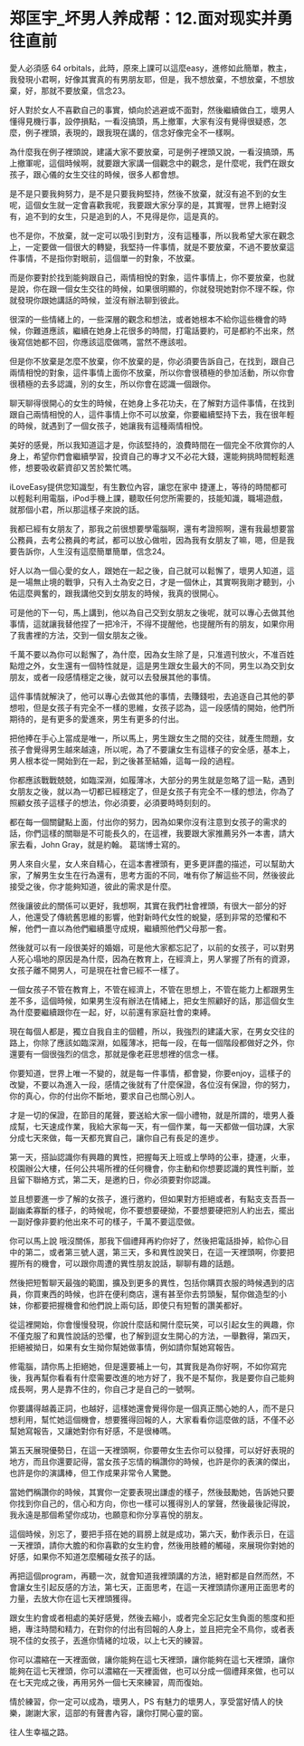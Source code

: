 # 郑匡宇_坏男人养成帮：12.面对现实并勇往直前

愛人必須感 64 orbitals，此時，原來上課可以這麼easy，進修如此簡單，教主，我發現小君啊，好像其實真的有男朋友耶，但是，我不想放棄，不想放棄，不想放棄，好，那就不要放棄，信念23。

好人對於女人不喜歡自己的事實，傾向於逃避或不面對，然後繼續做白工，壞男人懂得見機行事，設停損點，一看沒搞頭，馬上撤軍，大家有沒有覺得很疑惑，怎麼，例子裡頭，表現的，跟我現在講的，信念好像完全不一樣啊。

為什麼我在例子裡頭說，建議大家不要放棄，可是例子裡頭又說，一看沒搞頭，馬上撤軍呢，這個時候啊，就要跟大家講一個觀念中的觀念，是什麼呢，我們在跟女孩子，跟心儀的女生交往的時候，很多人都會想。

是不是只要我夠努力，是不是只要我夠堅持，然後不放棄，就沒有追不到的女生呢，這個女生就一定會喜歡我呢，我要跟大家分享的是，其實喔，世界上絕對沒有，追不到的女生，只是追到的人，不見得是你，這是真的。

也不是你，不放棄，就一定可以吸引到對方，沒有這種事，所以我希望大家在觀念上，一定要做一個很大的轉變，我堅持一件事情，就是不要放棄，不過不要放棄這件事情，不是指你對眼前，這個單一的對象，不放棄。

而是你要對於找到能夠跟自己，兩情相悅的對象，這件事情上，你不要放棄，也就是說，你在跟一個女生交往的時候，如果很明顯的，你就發現她對你不理不睬，你就發現你跟她講話的時候，並沒有辦法聊到彼此。

很深的一些情緒上的，一些深層的觀念和想法，或者她根本不給你這些機會的時候，你難道應該，繼續在她身上花很多的時間，打電話要約，可是都約不出來，然後寫信她都不回，你應該這麼做嗎，當然不應該啦。

但是你不放棄是怎麼不放棄，你不放棄的是，你必須要告訴自己，在找到，跟自己兩情相悅的對象，這件事情上面你不放棄，所以你會很積極的參加活動，所以你會很積極的去多認識，別的女生，所以你會在認識一個跟你。

聊天聊得很開心的女生的時候，在她身上多花功夫，在了解對方這件事情，在找到跟自己兩情相悅的人，這件事情上你不可以放棄，你要繼續堅持下去，我在很年輕的時候，就遇到了一個女孩子，她讓我有這種兩情相悅。

美好的感覺，所以我知道這才是，你該堅持的，浪費時間在一個完全不欣賞你的人身上，希望你們會繼續學習，投資自己的專才又不必花大錢，還能夠挑時間輕鬆進修，想要吸收薪資卻又苦於繁忙嗎。

iLoveEasy提供您知識型，有生數位內容，讓您在家中 捷運上，等待的時間都可以輕鬆利用電腦，iPod手機上課，聽取任何您所需要的，技能知識，職場遊戲，就那個小君，所以那這樣子來說的話。

我都已經有女朋友了，那我之前很想要學電腦啊，還有考證照啊，還有我最想要當公務員，去考公務員的考試，都可以放心做啦，因為我有女朋友了嘛，嗯，但是我要告訴你，人生沒有這麼簡單簡單，信念24。

好人以為一個心愛的女人，跟她在一起之後，自己就可以鬆懈了，壞男人知道，這是一場無止境的戰爭，只有入土為安之日，才是一個休止，其實啊我剛才聽到，小佑這麼興奮的，跟我講他交到女朋友的時候，我真的很開心。

可是他的下一句，馬上講到，他以為自己交到女朋友之後呢，就可以專心去做其他事情，這就讓我替他捏了一把冷汗，不得不提醒他，也提醒所有的朋友，如果你用了我書裡的方法，交到一個女朋友之後。

千萬不要以為你可以鬆懈了，為什麼，因為女生除了是，只准週刊放火，不准百姓點燈之外，女生還有一個特性就是，這是男生跟女生最大的不同，男生以為交到女朋友，或者一段感情穩定之後，就可以去發展其他的事情。

這件事情就解決了，他可以專心去做其他的事情，去賺錢啦，去追逐自己其他的夢想啦，但是女孩子有完全不一樣的思維，女孩子認為，這一段感情的開始，他們所期待的，是有更多的愛進來，男生有更多的付出。

把他捧在手心上當成是唯一，所以馬上，男生跟女生之間的交往，就產生問題，女孩子會覺得男生越來越遠，所以呢，為了不要讓女生有這樣子的安全感，基本上，男人根本從一開始到在一起，到之後甚至結婚，這每一段的過程。

你都應該戰戰兢兢，如臨深淵，如履薄冰，大部分的男生就是忽略了這一點，遇到女朋友之後，就以為一切都已經穩定了，但是女孩子有完全不一樣的想法，你為了照顧女孩子這樣子的想法，你必須要，必須要時時刻刻的。

都在每一個關鍵點上面，付出你的努力，因為如果你沒有注意到女孩子的需求的話，你們這樣的關聯是不可能長久的，在這裡，我要跟大家推薦另外一本書，請大家去看，John Gray，就是約翰。 葛瑞博士寫的。

男人來自火星，女人來自精心，在這本書裡頭有，更多更詳盡的描述，可以幫助大家，了解男生女生在行為還有，思考方面的不同，唯有你了解這些不同，然後彼此接受之後，你才能夠知道，彼此的需求是什麼。

然後讓彼此的關係可以更好，我想啊，其實在我們社會裡頭，有很大一部分的好人，他還受了傳統舊思維的影響，他對新時代女性的蛻變，感到非常的恐懼和不解，他們一直以為他們繼續墨守成規，繼續照他們父母那一套。

然後就可以有一段很美好的婚姻，可是他大家都忘記了，以前的女孩子，可以對男人死心塌地的原因是為什麼，因為在教育上，在經濟上，男人掌握了所有的資源，女孩子離不開男人，可是現在社會已經不一樣了。

一個女孩子不管在教育上，不管在經濟上，不管在思想上，不管在能力上都跟男生差不多，這個時候，如果男生沒有辦法在情緒上，把女生照顧好的話，那這個女生為什麼要繼續跟你在一起，好，以前還有家庭社會的束縛。

現在每個人都是，獨立自我自主的個體，所以，我強烈的建議大家，在男女交往的路上，你除了應該如臨深淵，如履薄冰，把每一段，在每一個階段都做好之外，你還要有一個很強烈的信念，那就是像老莊思想裡的信念一樣。

你要知道，世界上唯一不變的，就是每一件事情，都會變，你要enjoy，這樣子的改變，不要以為進入一段，感情之後就有了什麼保證，各位沒有保證，你的努力，你的真心，你的付出你不斷地，要求自己也關心別人。

才是一切的保證，在節目的尾聲，要送給大家一個小禮物，就是所謂的，壞男人養成幫，七天速成作業，我給大家每一天，有一個作業，每一天都做一個功課，大家分成七天來做，每一天都充實自己，讓你自己有長足的進步。

第一天，搭訕認識你有興趣的異性，把握每天上班或上學時的公車，捷運，火車，校園辦公大樓，任何公共場所裡的任何機會，你主動和你想要認識的異性判斷，並且留下聯絡方式，第二天，是邀約日，你必須要對你認識。

並且想要進一步了解的女孩子，進行邀約，但如果對方拒絕或者，有點支支吾吾一副幽柔寡斷的樣子，的時候呢，你不要想要硬拗，不要想要硬把別人約出去，擺出一副好像非要約他出來不可的樣子，千萬不要這麼做。

你可以馬上說 哦沒關係，那我下個禮拜再約你好了，然後把電話掛掉，給你心目中的第二，或者第三號人選，第三天，多和異性說笑日，在這一天裡頭啊，你要把握所有的機會，可以跟你周遭的異性朋友說話，聊聊有趣的話題。

然後把短暫聊天最強的範圍，擴及到更多的異性，包括你購買衣服的時候遇到的店員，你買東西的時候，也許在便利商店，還有甚至你去剪頭髮，幫你做造型的小妹，你都要把握機會和他們說上兩句話，即使只有短暫的讚美都好。

從這裡開始，你會慢慢發現，你說什麼話和開什麼玩笑，可以引起女生的興趣，你不僅克服了和異性說話的恐懼，也了解到逗女生開心的方法，一舉數得，第四天，拒絕被拗日，如果有女生拗你幫她做事情，例如請你幫她寫報告。

修電腦，請你馬上拒絕她，但是還要補上一句，其實我是為你好啊，不如你寫完後，我再幫你看看有什麼需要改進的地方好了，我不是不幫你，我是要你自己能夠成長啊，男人是靠不住的，你自己才是自己的一號啊。

你要講得越義正詞，也越好，這樣她還會覺得你是一個真正關心她的人，而不是只想利用，幫忙她這個機會，想要獲得回報的人，大家看看你這麼做的話，不僅不必幫她寫報告，又讓她對你有好感，不是很棒嗎。

第五天展現優勢日，在這一天裡頭啊，你要帶女生去你可以發揮，可以好好表現的地方，而且你還要記得，當女孩子忘情的稱讚你的時候，也許是你的表演的傑出，也許是你的演講棒，但工作成果非常令人驚艷。

當她們稱讚你的時候，其實你一定要表現出謙虛的樣子，然後鼓勵她，告訴她只要你找到你自己的，信心和方向，你也一樣可以獲得別人的掌聲，然後最後記得說，我永遠是那個希望你成功，也願意和你分享喜悅的朋友。

這個時候，別忘了，要把手搭在她的肩膀上就是成功，第六天，動作表示日，在這一天裡頭，請你大膽的和你喜歡的女生約會，然後用肢體的觸碰，來展現你對她的好感，如果你不知道怎麼觸碰女孩子的話。

再把這個program，再聽一次，就會知道我裡頭講的方法，絕對都是自然而然，不會讓女生引起反感的方法，第七天，正面思考，在這一天裡頭請你運用正面思考的力量，去放大你在這七天裡頭獲得。

跟女生約會或者相處的美好感覺，然後去縮小，或者完全忘記女生負面的態度和拒絕，專注時間和精力，在對你的付出有回報的人身上，並且把完全不鳥你，或者表現不佳的女孩子，丟進你情緒的垃圾，以上七天的練習。

你可以濃縮在一天裡面做，讓你能夠在這七天裡頭，讓你能夠在這七天裡頭，讓你能夠在這七天裡頭，你可以濃縮在一天裡面做，也可以分成一個禮拜來做，也可以在七天完成之後，再用另外一個七天來練習，周而復始。

情於練習，你一定可以成為，壞男人，PS 有魅力的壞男人，享受當好情人的快樂，謝謝大家，這部的有聲書內容，讓你打開心靈的窗。

往人生幸福之路。